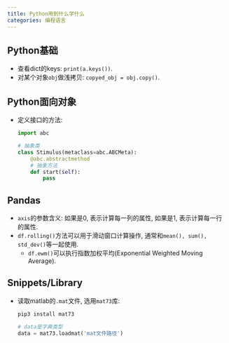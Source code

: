 ```yaml
---
title: Python用到什么学什么
categories: 编程语言
---
```




## Python基础

* 查看dict的keys: `print(a.keys())`.
* 对某个对象`obj`做浅拷贝: `copyed_obj = obj.copy()`.

## Python面向对象

* 定义接口的方法:

  ```python
  import abc
  
  # 抽象类
  class Stimulus(metaclass=abc.ABCMeta):
      @abc.abstractmethod
      # 抽象方法
      def start(self):
          pass
  ```

  

## Pandas

* `axis`的参数含义: 如果是0, 表示计算每一列的属性, 如果是1, 表示计算每一行的属性.
* `df.rolling()`方法可以用于滑动窗口计算操作, 通常和`mean(), sum(), std_dev()`等一起使用.
  * `df.ewm()`可以执行指数加权平均(Exponential Weighted Moving Average).

## Snippets/Library

* 读取matlab的`.mat`文件, 选用`mat73`库:

  ```bash
  pip3 install mat73
  ```

  ```python
  # data是字典类型
  data = mat73.loadmat('mat文件路径')
  ```
